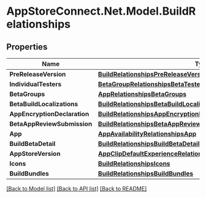 # AppStoreConnect.Net.Model.BuildRelationships

## Properties

Name | Type | Description | Notes
------------ | ------------- | ------------- | -------------
**PreReleaseVersion** | [**BuildRelationshipsPreReleaseVersion**](BuildRelationshipsPreReleaseVersion.md) |  | [optional] 
**IndividualTesters** | [**BetaGroupRelationshipsBetaTesters**](BetaGroupRelationshipsBetaTesters.md) |  | [optional] 
**BetaGroups** | [**AppRelationshipsBetaGroups**](AppRelationshipsBetaGroups.md) |  | [optional] 
**BetaBuildLocalizations** | [**BuildRelationshipsBetaBuildLocalizations**](BuildRelationshipsBetaBuildLocalizations.md) |  | [optional] 
**AppEncryptionDeclaration** | [**BuildRelationshipsAppEncryptionDeclaration**](BuildRelationshipsAppEncryptionDeclaration.md) |  | [optional] 
**BetaAppReviewSubmission** | [**BuildRelationshipsBetaAppReviewSubmission**](BuildRelationshipsBetaAppReviewSubmission.md) |  | [optional] 
**App** | [**AppAvailabilityRelationshipsApp**](AppAvailabilityRelationshipsApp.md) |  | [optional] 
**BuildBetaDetail** | [**BuildRelationshipsBuildBetaDetail**](BuildRelationshipsBuildBetaDetail.md) |  | [optional] 
**AppStoreVersion** | [**AppClipDefaultExperienceRelationshipsReleaseWithAppStoreVersion**](AppClipDefaultExperienceRelationshipsReleaseWithAppStoreVersion.md) |  | [optional] 
**Icons** | [**BuildRelationshipsIcons**](BuildRelationshipsIcons.md) |  | [optional] 
**BuildBundles** | [**BuildRelationshipsBuildBundles**](BuildRelationshipsBuildBundles.md) |  | [optional] 

[[Back to Model list]](../README.md#documentation-for-models) [[Back to API list]](../README.md#documentation-for-api-endpoints) [[Back to README]](../README.md)

